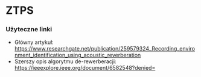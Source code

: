 # ZTPS

### Użyteczne linki
* Główny artykuł: https://www.researchgate.net/publication/259579324_Recording_environment_identification_using_acoustic_reverberation
* Szerszy opis algorytmu de-rewerberacji: https://ieeexplore.ieee.org/document/6582548?denied=
